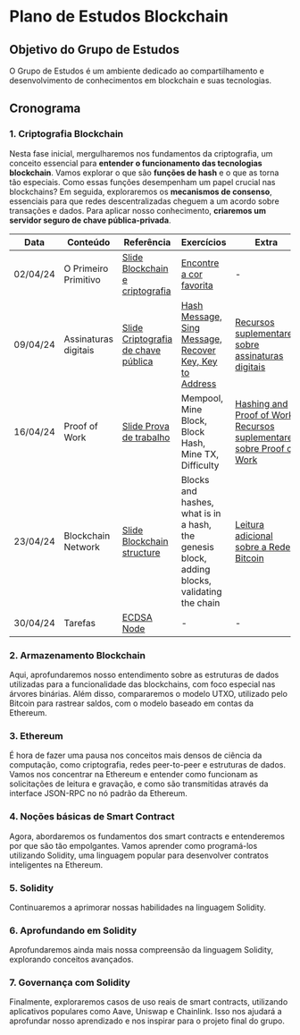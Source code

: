 # Plano de Estudos Blockchain

## Objetivo do Grupo de Estudos

O Grupo de Estudos é um ambiente dedicado ao compartilhamento e desenvolvimento de conhecimentos em blockchain e suas tecnologias.

## Cronograma

### 1. Criptografia Blockchain

Nesta fase inicial, mergulharemos nos fundamentos da criptografia, um conceito essencial para **entender o funcionamento das tecnologias blockchain**. Vamos explorar o que são **funções de hash** e o que as torna tão especiais. Como essas funções desempenham um papel crucial nas blockchains? Em seguida, exploraremos os **mecanismos de consenso**, essenciais para que redes descentralizadas cheguem a um acordo sobre transações e dados. Para aplicar nosso conhecimento, **criaremos um servidor seguro de chave pública-privada**.

| Data     | Conteúdo             | Referência                                                                                                                                                                                                                                 | Exercícios                                                                                   | Extra                                                                                                                                                                                                                             |
| -------- | -------------------- | ------------------------------------------------------------------------------------------------------------------------------------------------------------------------------------------------------------------------------------------ | -------------------------------------------------------------------------------------------- | --------------------------------------------------------------------------------------------------------------------------------------------------------------------------------------------------------------------------------- |
| 02/04/24 | O Primeiro Primitivo | [Slide Blockchain e criptografia](https://docs.google.com/presentation/d/e/2PACX-1vS8uFYWDOWjitlYdZYejLNv7q2DWVzgA98J3pUdpBXPPpHB9aS7vriM-FISSUHu4IROjX-fIXPCD0I7/pub?start=false&loop=false&delayms=3000&slide=id.g124a3cd5416_2_154)     | [Encontre a cor favorita](https://github.com/w3b3d3v/assignments-solidity-grupo-estudos/tree/main/Blockchain_Cryptography/01-The_First_Primitive)                                                                      | -                                                                                                                                                                                                                                 |
| 09/04/24 | Assinaturas digitais | [Slide Criptografia de chave pública](https://docs.google.com/presentation/d/e/2PACX-1vSUqk6Uvnole2hTr9r7-UBcvmPquLhMNa_qPHL26BoVCk0v5j2EvsY2UyO6n2JbB7OfxJVArXlBPiAG/pub?start=false&loop=false&delayms=3000&slide=id.g124a3cd5416_2_154) | [Hash Message, Sing Message, Recover Key, Key to Address](https://github.com/w3b3d3v/assignments-solidity-grupo-estudos/tree/main/Blockchain_Cryptography/02-Digital_Signatures)                                      | [Recursos suplementares sobre assinaturas digitais](https://university.alchemy.com/course/ethereum/md/614b9f3c7e426a001019be59)                                                                                                   |
| 16/04/24 | Proof of Work        | [Slide Prova de trabalho](https://university.alchemy.com/course/ethereum/md/631f7982787606000493f3eb)                                                                                                                                      | Mempool, Mine Block, Block Hash, Mine TX, Difficulty                                         | [Hashing and Proof of Work](https://university.alchemy.com/course/ethereum/md/614b9f3c7e426a001019be51), [Recursos suplementares sobre Proof of Work](https://university.alchemy.com/course/ethereum/md/614b9f3c7e426a001019be56) |
| 23/04/24 | Blockchain Network   | [Slide Blockchain structure](https://university.alchemy.com/course/ethereum/md/631f7a4f787606000493f3ee)                                                                                                                                   | Blocks and hashes, what is in a hash, the genesis block, adding blocks, validating the chain | [Leitura adicional sobre a Rede Bitcoin](https://university.alchemy.com/course/ethereum/md/614b9f3b7e426a001019be03)                                                                                                              |
| 30/04/24 | Tarefas              | [ECDSA Node](https://university.alchemy.com/course/ethereum/md/63f8f9e471639700025761cf)                                                                                                                                                   | -                                                                                            | -                                                                                                                                                                                                                                 |

### 2. Armazenamento Blockchain

Aqui, aprofundaremos nosso entendimento sobre as estruturas de dados utilizadas para a funcionalidade das blockchains, com foco especial nas árvores binárias. Além disso, compararemos o modelo UTXO, utilizado pelo Bitcoin para rastrear saldos, com o modelo baseado em contas da Ethereum.

### 3. Ethereum

É hora de fazer uma pausa nos conceitos mais densos de ciência da computação, como criptografia, redes peer-to-peer e estruturas de dados. Vamos nos concentrar na Ethereum e entender como funcionam as solicitações de leitura e gravação, e como são transmitidas através da interface JSON-RPC no nó padrão da Ethereum.

### 4. Noções básicas de Smart Contract

Agora, abordaremos os fundamentos dos smart contracts e entenderemos por que são tão empolgantes. Vamos aprender como programá-los utilizando Solidity, uma linguagem popular para desenvolver contratos inteligentes na Ethereum.

### 5. Solidity

Continuaremos a aprimorar nossas habilidades na linguagem Solidity.

### 6. Aprofundando em Solidity

Aprofundaremos ainda mais nossa compreensão da linguagem Solidity, explorando conceitos avançados.

### 7. Governança com Solidity

Finalmente, exploraremos casos de uso reais de smart contracts, utilizando aplicativos populares como Aave, Uniswap e Chainlink. Isso nos ajudará a aprofundar nosso aprendizado e nos inspirar para o projeto final do grupo.

